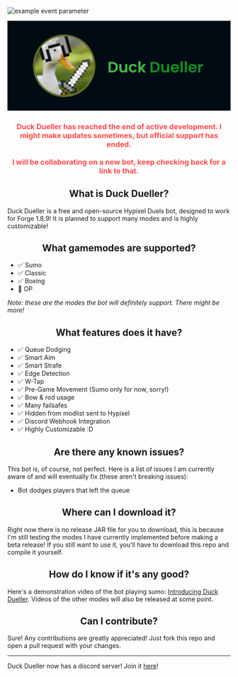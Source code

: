 ![example event parameter](https://github.com/github/docs/actions/workflows/main.yml/badge.svg?event=push)

![alt](https://raw.githubusercontent.com/HumanDuck23/upload-stuff-here/main/DuckDuellerBanner.png)

<h3 align="center" style="color: #ff4949">
Duck Dueller has reached the end of active development. 
I might make updates sometimes, but official support has ended.
<br><br>
I will be collaborating on a new bot, keep checking back for a link to that.
</h3>

<h2 align="center">
What is Duck Dueller?
</h2>
Duck Dueller is a free and open-source Hypixel Duels bot, designed to work for Forge 1.8.9! It is planned to support many modes and is highly customizable!

<h2 align="center">
   What gamemodes are supported?
</h2>

- ✅ Sumo
- ✅ Classic
- ✅ Boxing
- 🚧 OP

*Note: these are the modes the bot will definitely support. There might be more!*

<h2 align="center">
   What features does it have?
</h2>

- ✅ Queue Dodging
- ✅ Smart Aim
- ✅ Smart Strafe
- ✅ Edge Detection
- ✅ W-Tap
- ✅ Pre-Game Movement (Sumo only for now, sorry!)
- ✅ Bow & rod usage
- ✅ Many failsafes
- ✅ Hidden from modlist sent to Hypixel
- ✅ Discord Webhook Integration
- ✅ Highly Customizable :D

<h2 align="center">
   Are there any known issues?
</h2>
This bot is, of course, not perfect. Here is a list of issues I am currently aware of and will eventually fix (these aren't breaking issues):

- Bot dodges players that left the queue

<h2 align="center">
   Where can I download it?
</h2>

Right now there is no release JAR file for you to download, this is because I'm still testing the modes I have currently implemented before making a beta release! If you still want to use it, you'll have to download this repo and compile it yourself.

<h2 align="center">
   How do I know if it's any good?
</h2>

Here's a demonstration video of the bot playing sumo: [Introducing Duck Dueller](https://www.youtube.com/watch?v=4939onPBd4Y).
Videos of the other modes will also be released at some point.

<h2 align="center">
   Can I contribute?
</h2>
Sure! Any contributions are greatly appreciated! Just fork this repo and open a pull request with your changes.

<hr/>

Duck Dueller now has a discord server! Join it [here](https://discord.gg/aZZ4UKEnTn)!
